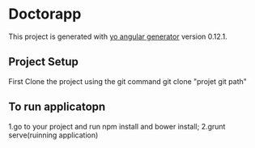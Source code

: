 # Doctorapp

This project is generated with [yo angular generator](https://github.com/yeoman/generator-angular)
version 0.12.1.

## Project Setup
First Clone the project using the git command 
  git clone "projet git path"
  
## To run applicatopn
 1.go to your project and run npm install and bower install;
 2.grunt serve(ruinning application)
